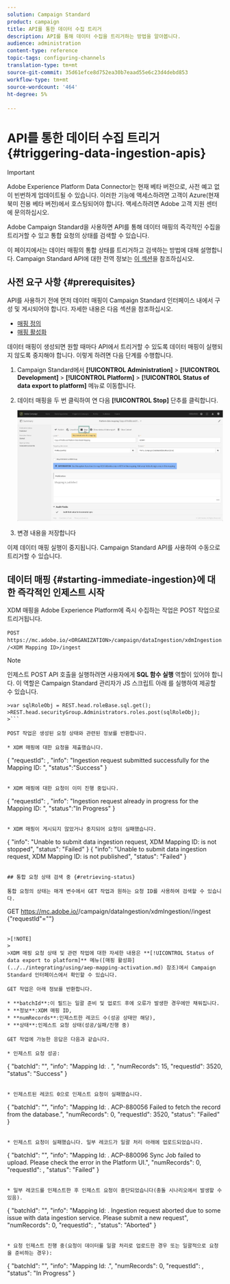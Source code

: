 ```yaml
---
solution: Campaign Standard
product: campaign
title: API를 통한 데이터 수집 트리거
description: API를 통해 데이터 수집을 트리거하는 방법을 알아봅니다.
audience: administration
content-type: reference
topic-tags: configuring-channels
translation-type: tm+mt
source-git-commit: 35d61efce8d752ea30b7eaad55e6c23d4debd853
workflow-type: tm+mt
source-wordcount: '464'
ht-degree: 5%

---
```



# API를 통한 데이터 수집 트리거 {#triggering-data-ingestion-apis}

>[!IMPORTANT]
>
>Adobe Experience Platform Data Connector는 현재 베타 버전으로, 사전 예고 없이 빈번하게 업데이트될 수 있습니다. 이러한 기능에 액세스하려면 고객이 Azure(현재 북미 전용 베타 버전)에서 호스팅되어야 합니다. 액세스하려면 Adobe 고객 지원 센터에 문의하십시오.

Adobe Campaign Standard을 사용하면 API를 통해 데이터 매핑의 즉각적인 수집을 트리거할 수 있고 통합 요청의 상태를 검색할 수 있습니다.

이 페이지에서는 데이터 매핑의 통합 상태를 트리거하고 검색하는 방법에 대해 설명합니다. Campaign Standard API에 대한 전역 정보는 [이 섹션](../../api/using/get-started-apis.md)을 참조하십시오.

## 사전 요구 사항 {#prerequisites}

API를 사용하기 전에 먼저 데이터 매핑이 Campaign Standard 인터페이스 내에서 구성 및 게시되어야 합니다. 자세한 내용은 다음 섹션을 참조하십시오.

* [매핑 정의](../../integrating/using/aep-mapping-definition.md)
* [매핑 활성화](../../integrating/using/aep-mapping-activation.md)

데이터 매핑이 생성되면 원할 때마다 API에서 트리거할 수 있도록 데이터 매핑이 실행되지 않도록 중지해야 합니다. 이렇게 하려면 다음 단계를 수행합니다.

1. Campaign Standard에서 **[!UICONTROL Administration]** > **[!UICONTROL Development]** > **[!UICONTROL Platform]** > **[!UICONTROL Status of data export to platform]** 메뉴로 이동합니다.

1. 데이터 매핑을 두 번 클릭하여 연 다음 **[!UICONTROL Stop]** 단추를 클릭합니다.

   ![](assets/aep_datamapping_stop.png)

1. 변경 내용을 저장합니다

이제 데이터 매핑 실행이 중지됩니다. Campaign Standard API를 사용하여 수동으로 트리거할 수 있습니다.

## 데이터 매핑 {#starting-immediate-ingestion}에 대한 즉각적인 인제스트 시작

XDM 매핑을 Adobe Experience Platform에 즉시 수집하는 작업은 POST 작업으로 트리거됩니다.

`POST https://mc.adobe.io/<ORGANIZATION>/campaign/dataIngestion/xdmIngestion/<XDM Mapping ID>/ingest`

>[!NOTE]
>
>인제스트 POST API 호출을 실행하려면 사용자에게 **SQL 함수 실행** 역할이 있어야 합니다. 이 역할은 Campaign Standard 관리자가 JS 스크립트 아래 를 실행하여 제공할 수 있습니다.
>
>
```
>var sqlRoleObj = REST.head.roleBase.sql.get();
>REST.head.securityGroup.Administrators.roles.post(sqlRoleObj);
>```

POST 작업은 생성된 요청 상태와 관련된 정보를 반환합니다.

* XDM 매핑에 대한 요청을 제출했습니다.

```
{
"requestId": <value>,
"info": "Ingestion request submitted successfully for the Mapping ID: <value>",
"status":"Success"
}
```

* XDM 매핑에 대한 요청이 이미 진행 중입니다.

```
{
"requestId": <value>,
"info": "Ingestion request already in progress for the Mapping ID: <value>",
"status":"In Progress"
}
```

* XDM 매핑이 게시되지 않았거나 중지되어 요청이 실패했습니다.

```
{
"info": "Unable to submit data ingestion request, XDM Mapping ID: <value> is not stopped",
"status": "Failed"
}
{
"info": "Unable to submit data ingestion request, XDM Mapping ID: <value> is not published",
"status": "Failed"
}
```

## 통합 요청 상태 검색 중 {#retrieving-status}

통합 요청의 상태는 매개 변수에서 GET 작업과 원하는 요청 ID를 사용하여 검색할 수 있습니다.

```
GET https://mc.adobe.io/<ORGANIZATION>/campaign/dataIngestion/xdmIngestion/<XDM Mapping ID>/ingest
{"requestId"="<value>"}
```

>[!NOTE]
>
>XDM 매핑 요청 상태 및 관련 작업에 대한 자세한 내용은 **[!UICONTROL Status of data export to platform]** 메뉴([매핑 활성화](../../integrating/using/aep-mapping-activation.md) 참조)에서 Campaign Standard 인터페이스에서 확인할 수 있습니다.

GET 작업은 아래 정보를 반환합니다.

* **batchId**:이 필드는 일괄 준비 및 업로드 후에 오류가 발생한 경우에만 채워집니다.
* **정보**:XDM 매핑 ID,
* **numRecords**:인제스트한 레코드 수(성공 상태만 해당),
* **상태**:인제스트 요청 상태(성공/실패/진행 중)

GET 작업에 가능한 응답은 다음과 같습니다.

* 인제스트 요청 성공:

   ```
   {
   "batchId": "",
   "info": "Mapping Id: <value>. ",
   "numRecords": 15,
   "requestId": 3520,
   "status": "Success"
   }
   ```

* 인제스트된 레코드 0으로 인제스트 요청이 실패했습니다.

   ```
   {
   "batchId": "",
   "info": "Mapping Id: <value>. ACP-880056 Failed to fetch the record from the database.",
   "numRecords": 0,
   "requestId": 3520,
   "status": "Failed"
   }
   ```

* 인제스트 요청이 실패했습니다. 일부 레코드가 일괄 처리 아래에 업로드되었습니다.

   ```
   {
   "batchId": "<value>",
   "info": "Mapping Id: <value>. ACP-880096 Sync Job failed to upload. Please check the error in the Platform UI.",
   "numRecords": 0,
   "requestId": <value>,
   "status": "Failed"
   }
   ```

* 일부 레코드를 인제스트한 후 인제스트 요청이 중단되었습니다(충돌 시나리오에서 발생할 수 있음).

   ```
   {
   "batchId": "",
   "info": "Mapping Id: <value>. Ingestion request aborted due to some issue with data ingestion service. Please submit a new request",
   "numRecords": 0,
   "requestId": <value>,
   "status": "Aborted"
   }
   ```

* 요청 인제스트 진행 중(요청이 데이터를 일괄 처리로 업로드한 경우 또는 일괄적으로 요청을 준비하는 경우):

   ```
   {
   "batchId": "",
   "info": "Mapping Id: <value>.",
   "numRecords": 0,
   "requestId": <value>,
   "status": "In Progress"
   }
   ```
